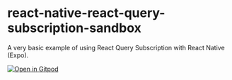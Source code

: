 # react-native-react-query-subscription-sandbox

A very basic example of using React Query Subscription with React Native (Expo).

[![Open in Gitpod](https://gitpod.io/button/open-in-gitpod.svg)](https://gitpod.io/#https://github.com/kaciakmaciak/react-native-react-query-subscription-sandbox)
